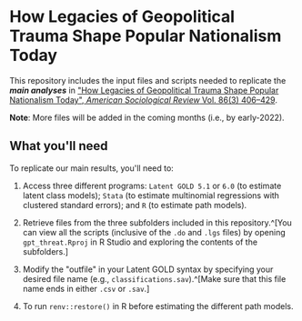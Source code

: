 # How Legacies of Geopolitical Trauma Shape Popular Nationalism Today

This repository includes the input files and scripts needed to replicate the ***main analyses*** in ["How Legacies of Geopolitical Trauma Shape Popular Nationalism Today", _American Sociological Review_ Vol. 86(3) 406–429](https://journals.sagepub.com/doi/full/10.1177/00031224211011981).

**Note**: More files will be added in the coming months (i.e., by early-2022).

## What you'll need

To replicate our main results, you'll need to:

1. Access three different programs: `Latent GOLD 5.1` or `6.0` (to estimate latent class models); `Stata` (to estimate multinomial regressions with clustered standard errors); and `R` (to estimate path models).

2. Retrieve files from the three subfolders included in this repository.^[You can view all the scripts (inclusive of the `.do` and `.lgs` files) by opening `gpt_threat.Rproj` in R Studio and exploring the contents of the subfolders.]

3. Modify the "outfile" in your Latent GOLD syntax by specifying your desired file name (e.g., `classifications.sav`).^[Make sure that this file name ends in either `.csv` or `.sav`.]

4. To run `renv::restore()` in R before estimating the different path models. 

